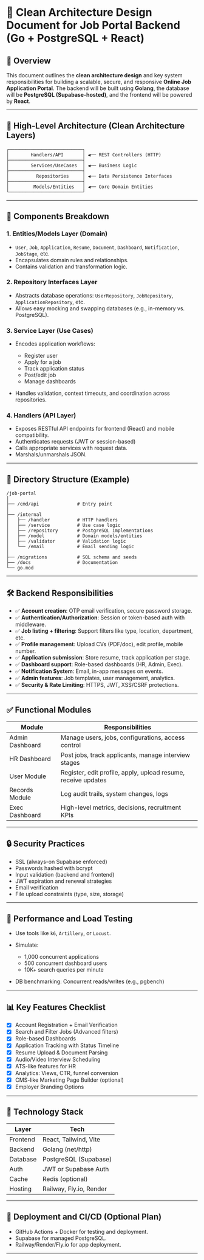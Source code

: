 # 🧱 Clean Architecture Design Document for Job Portal Backend (Go + PostgreSQL + React)

## 📌 Overview

This document outlines the **clean architecture design** and key system responsibilities for building a scalable, secure, and responsive **Online Job Application Portal**. The backend will be built using **Golang**, the database will be **PostgreSQL (Supabase-hosted)**, and the frontend will be powered by **React**.

---

## 🧭 High-Level Architecture (Clean Architecture Layers)

```
┌───────────────────────────┐
│        Handlers/API       │ ◀── REST Controllers (HTTP)
├───────────────────────────┤
│        Services/UseCases  │ ◀── Business Logic
├───────────────────────────┤
│          Repositories     │ ◀── Data Persistence Interfaces
├───────────────────────────┤
│         Models/Entities   │ ◀── Core Domain Entities
└───────────────────────────┘
```

---

## 🔩 Components Breakdown

### 1. **Entities/Models Layer (Domain)**

* `User`, `Job`, `Application`, `Resume`, `Document`, `Dashboard`, `Notification`, `JobStage`, etc.
* Encapsulates domain rules and relationships.
* Contains validation and transformation logic.

### 2. **Repository Interfaces Layer**

* Abstracts database operations: `UserRepository`, `JobRepository`, `ApplicationRepository`, etc.
* Allows easy mocking and swapping databases (e.g., in-memory vs. PostgreSQL).

### 3. **Service Layer (Use Cases)**

* Encodes application workflows:

  * Register user
  * Apply for a job
  * Track application status
  * Post/edit job
  * Manage dashboards
* Handles validation, context timeouts, and coordination across repositories.

### 4. **Handlers (API Layer)**

* Exposes RESTful API endpoints for frontend (React) and mobile compatibility.
* Authenticates requests (JWT or session-based)
* Calls appropriate services with request data.
* Marshals/unmarshals JSON.

---

## 📂 Directory Structure (Example)

```
/job-portal
│
├── /cmd/api              # Entry point
│
├── /internal
│   ├── /handler          # HTTP handlers
│   ├── /service          # Use case logic
│   ├── /repository       # PostgreSQL implementations
│   ├── /model            # Domain models/entities
│   ├── /validator        # Validation logic
│   └── /email            # Email sending logic
│
├── /migrations           # SQL schema and seeds
├── /docs                 # Documentation
└── go.mod
```

---

## 🛠️ Backend Responsibilities

* ✅ **Account creation**: OTP email verification, secure password storage.
* ✅ **Authentication/Authorization**: Session or token-based auth with middleware.
* ✅ **Job listing + filtering**: Support filters like type, location, department, etc.
* ✅ **Profile management**: Upload CVs (PDF/doc), edit profile, mobile number.
* ✅ **Application submission**: Store resume, track application per stage.
* ✅ **Dashboard support**: Role-based dashboards (HR, Admin, Exec).
* ✅ **Notification System**: Email, in-app messages on events.
* ✅ **Admin features**: Job templates, user management, analytics.
* ✅ **Security & Rate Limiting**: HTTPS, JWT, XSS/CSRF protections.

---

## ✅ Functional Modules

| Module          | Responsibilities                                              |
| --------------- | ------------------------------------------------------------- |
| Admin Dashboard | Manage users, jobs, configurations, access control            |
| HR Dashboard    | Post jobs, track applicants, manage interview stages          |
| User Module     | Register, edit profile, apply, upload resume, receive updates |
| Records Module  | Log audit trails, system changes, logs                        |
| Exec Dashboard  | High-level metrics, decisions, recruitment KPIs               |

---

## 🔒 Security Practices

* SSL (always-on Supabase enforced)
* Passwords hashed with bcrypt
* Input validation (backend and frontend)
* JWT expiration and renewal strategies
* Email verification
* File upload constraints (type, size, storage)

---

## 🧪 Performance and Load Testing

* Use tools like `k6`, `Artillery`, or `Locust`.
* Simulate:

  * 1,000 concurrent applications
  * 500 concurrent dashboard users
  * 10K+ search queries per minute
* DB benchmarking: Concurrent reads/writes (e.g., pgbench)

---

## 📊 Key Features Checklist

* [x] Account Registration + Email Verification
* [x] Search and Filter Jobs (Advanced filters)
* [x] Role-based Dashboards
* [x] Application Tracking with Status Timeline
* [x] Resume Upload & Document Parsing
* [x] Audio/Video Interview Scheduling
* [x] ATS-like features for HR
* [x] Analytics: Views, CTR, funnel conversion
* [x] CMS-like Marketing Page Builder (optional)
* [x] Employer Branding Options

---

## 🧱 Technology Stack

| Layer    | Tech                    |
| -------- | ----------------------- |
| Frontend | React, Tailwind, Vite   |
| Backend  | Golang (net/http)       |
| Database | PostgreSQL (Supabase)   |
| Auth     | JWT or Supabase Auth    |
| Cache    | Redis (optional)        |
| Hosting  | Railway, Fly.io, Render |

---

## 🚀 Deployment and CI/CD (Optional Plan)

* GitHub Actions + Docker for testing and deployment.
* Supabase for managed PostgreSQL.
* Railway/Render/Fly.io for app deployment.

---

